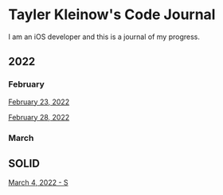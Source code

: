 # Tayler Kleinow's Code Journal
I am an iOS developer and this is a journal of my progress.

## 2022
### February
[February 23, 2022](2022/Feb23.md)

[February 28, 2022](2022/Feb28.md)

### March  
## SOLID

[March 4, 2022 - S](2022/Mar4.md)
